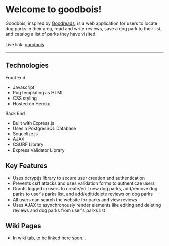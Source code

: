 # Welcome to goodbois!
Goodbois, inspired by <a href="https://www.goodreads.com/" target="_blank">Goodreads</a>, is a web application for users to locate dog parks in their area, read and write reviews, save a dog park to their list, and catalog a list of parks they have visited.
<br>
<br>
Live link: <a href="https://aa-goodbois.herokuapp.com/" target="_blank">goodbois</a>
<hr>

## Technologies
Front End
- Javascript
- Pug templating as HTML
- CSS styling
- Hosted on Heroku

Back End
- Built with Express.js
- Uses a PostgresSQL Database
- Sequelize.js
- AJAX
- CSURF Library
- Express Validator Library

## Key Features
- Uses bcryptjs library to secure user creation and authentication 
- Prevents csrf attacks and uses validation forms to authenticae users
- Grants logged in users to create/edit new dog parks, add/remove dog parks to user's parks list, and add/edit/delete reviews on dog parks
- All users can search the website for parks and view reviews
- Uses AJAX to asynchronously render elements like editing and deleting reviews and dog parks from user's parks list

## Wiki Pages
- In wiki tab, to be linked here soon...



  
